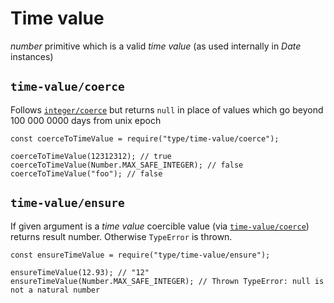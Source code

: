 <h1 id="time-value">Time value</h1>

<p><em>number</em> primitive which is a valid <em>time value</em> (as used internally in <em>Date</em> instances)</p>

<h2 id="%60time-value%2Fcoerce%60"><code>time-value/coerce</code></h2>

<p>Follows <a href="integer.md#integercoerce"><code>integer/coerce</code></a> but returns <code>null</code> in place of values which go beyond 100 000 0000 days from unix epoch</p>

<pre><code class="javascript">const coerceToTimeValue = require("type/time-value/coerce");

coerceToTimeValue(12312312); // true
coerceToTimeValue(Number.MAX_SAFE_INTEGER); // false
coerceToTimeValue("foo"); // false
</code></pre>

<h2 id="%60time-value%2Fensure%60"><code>time-value/ensure</code></h2>

<p>If given argument is a <em>time value</em> coercible value (via <a href="#time-valuecoerce"><code>time-value/coerce</code></a>) returns result number.
Otherwise <code>TypeError</code> is thrown.</p>

<pre><code class="javascript">const ensureTimeValue = require("type/time-value/ensure");

ensureTimeValue(12.93); // "12"
ensureTimeValue(Number.MAX_SAFE_INTEGER); // Thrown TypeError: null is not a natural number
</code></pre>
